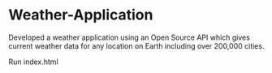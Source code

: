 # Weather-Application
Developed a weather application using an Open Source API which gives current weather data for any location on Earth including over 200,000 cities.

Run index.html
